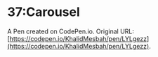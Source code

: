 # 37:Carousel

A Pen created on CodePen.io. Original URL: [https://codepen.io/KhalidMesbah/pen/LYLgezz](https://codepen.io/KhalidMesbah/pen/LYLgezz).


